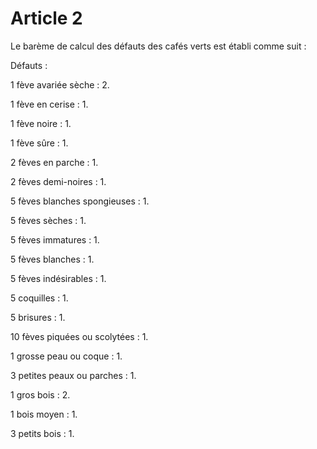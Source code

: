 # Article 2

Le barème de calcul des défauts des cafés verts est établi comme suit :

Défauts :

1 fève avariée sèche : 2.

1 fève en cerise : 1.

1 fève noire : 1.

1 fève sûre : 1.

2 fèves en parche : 1.

2 fèves demi-noires : 1.

5 fèves blanches spongieuses : 1.

5 fèves sèches : 1.

5 fèves immatures : 1.

5 fèves blanches : 1.

5 fèves indésirables : 1.

5 coquilles : 1.

5 brisures : 1.

10 fèves piquées ou scolytées : 1.

1 grosse peau ou coque : 1.

3 petites peaux ou parches : 1.

1 gros bois : 2.

1 bois moyen : 1.

3 petits bois : 1.
